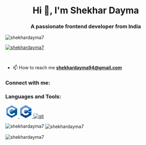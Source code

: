 <h1 align="center">Hi 👋, I'm Shekhar Dayma</h1>
<h3 align="center">A passionate frontend developer from India</h3>

<p align="left"> <img src="https://komarev.com/ghpvc/?username=shekhardayma7&label=Profile%20views&color=0e75b6&style=flat" alt="shekhardayma7" /> </p>

<p align="left"> <a href="https://github.com/ryo-ma/github-profile-trophy"><img src="https://github-profile-trophy.vercel.app/?username=shekhardayma7" alt="shekhardayma7" /></a> </p>

<p align="left"> <a href="https://twitter.com/" target="blank"><img src="https://img.shields.io/twitter/follow/?logo=twitter&style=for-the-badge" alt="" /></a> </p>

- 📫 How to reach me **shekhardayma94@gmail.com**

<h3 align="left">Connect with me:</h3>
<p align="left">
</p>

<h3 align="left">Languages and Tools:</h3>
<p align="left"> <a href="https://www.cprogramming.com/" target="_blank" rel="noreferrer"> <img src="https://raw.githubusercontent.com/devicons/devicon/master/icons/c/c-original.svg" alt="c" width="40" height="40"/> </a> <a href="https://www.w3schools.com/cpp/" target="_blank" rel="noreferrer"> <img src="https://raw.githubusercontent.com/devicons/devicon/master/icons/cplusplus/cplusplus-original.svg" alt="cplusplus" width="40" height="40"/> </a> <a href="https://git-scm.com/" target="_blank" rel="noreferrer"> <img src="https://www.vectorlogo.zone/logos/git-scm/git-scm-icon.svg" alt="git" width="40" height="40"/> </a> </p>

<p><img align="left" src="https://github-readme-stats.vercel.app/api/top-langs?username=shekhardayma7&show_icons=true&locale=en&layout=compact" alt="shekhardayma7" /></p>

<p>&nbsp;<img align="center" src="https://github-readme-stats.vercel.app/api?username=shekhardayma7&show_icons=true&locale=en" alt="shekhardayma7" /></p>

<p><img align="center" src="https://github-readme-streak-stats.herokuapp.com/?user=shekhardayma7&" alt="shekhardayma7" /></p>
